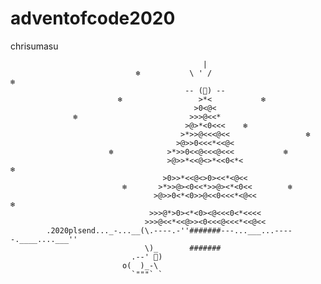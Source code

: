 # adventofcode2020
chrisumasu

                                               |
                                ❄️           \ ' /                            ❄️
                                           -- (🌟) --
                            ❄️                 >*<           ❄️
                                             >0<@<
                  ❄️                         >>>@<<*
                                           >@>*<0<<<    ❄️
                                          >*>>@<<<@<<                 ❄️  
                                         >@>>0<<<*<<@<
                          ❄️            >*>>0<<@<<<@<<<           ❄️
                                       >@>>*<<@<>*<<0<*<                          ❄️
                                      >0>>*<<@<>0><<*<@<<
                             ❄️       >*>>@><0<<*>>@><*<0<<        ❄️
                                    >@>>0<*<0>>@<<0<<<*<@<<                   ❄️
                                   >>>@*>0><*<0><@<<<0<*<<<<
                                  >>>@<<*<<@>><0<<<@<<<*<<@<<
            .2020plsend..._-...__(\.----.-''#######---...___...-----.____....___''
                                  \)_       #######
                               .--' 👀)
                             o(  )_-\
                               `"""` `                            